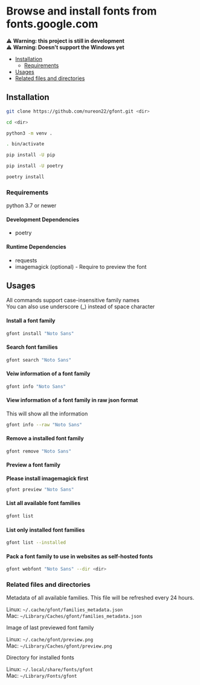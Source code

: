 # Browse and install fonts from fonts.google.com

⚠️ **Warning: this project is still in development**\
⚠️ **Warning: Doesn't support the Windows yet**

- [Installation](#installation)
  - [Requirements](#requirements)
- [Usages](#usages)
- [Related files and directories](#related-files-and-directories)

## Installation

```sh
git clone https://github.com/nureon22/gfont.git <dir>

cd <dir>

python3 -m venv .

. bin/activate

pip install -U pip

pip install -U poetry

poetry install
```

### Requirements

python 3.7 or newer

#### Development Dependencies

* poetry

#### Runtime Dependencies

* requests
* imagemagick (optional) - Require to preview the font

## Usages

All commands support case-insensitive family names\
You can also use underscore (\_) instead of space character

#### Install a font family

```sh
gfont install "Noto Sans"
```

#### Search font families

```sh
gfont search "Noto Sans"
```

#### Veiw information of a font family

```sh
gfont info "Noto Sans"
```

#### View information of a font family in raw json format
This will show all the information

```sh
gfont info --raw "Noto Sans"
```

#### Remove a installed font family

```sh
gfont remove "Noto Sans"
```

#### Preview a font family

**Please install imagemagick first**
```sh
gfont preview "Noto Sans"
```

#### List all available font families

```sh
gfont list
```

#### List only installed font families

```sh
gfont list --installed
```

#### Pack a font family to use in websites as self-hosted fonts

```sh
gfont webfont "Noto Sans" --dir <dir>
```

### Related files and directories

Metadata of all available families. This file will be refreshed every 24 hours.

Linux: `~/.cache/gfont/families_metadata.json`\
Mac: `~/Library/Caches/gfont/families_metadata.json`

Image of last previewed font family

Linux: `~/.cache/gfont/preview.png`\
Mac: `~/Library/Caches/gfont/preview.png`

Directory for installed fonts

Linux: `~/.local/share/fonts/gfont`\
Mac: `~/Library/Fonts/gfont`
